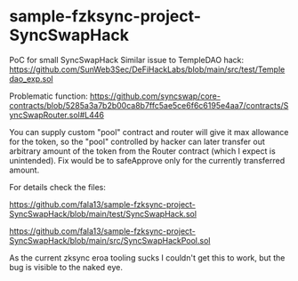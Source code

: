 # sample-fzksync-project-SyncSwapHack
PoC for small SyncSwapHack
Similar issue to TempleDAO hack: https://github.com/SunWeb3Sec/DeFiHackLabs/blob/main/src/test/Templedao_exp.sol

Problematic function:
https://github.com/syncswap/core-contracts/blob/5285a3a7b2b00ca8b7ffc5ae5ce6f6c6195e4aa7/contracts/SyncSwapRouter.sol#L446

You can supply custom "pool" contract and router will give it max allowance for the token, so the "pool" controlled by hacker can later transfer out arbitrary amount of the token from the Router contract (which I expect is unintended).
Fix would be to safeApprove only for the currently transferred amount.


For details check the files:

https://github.com/fala13/sample-fzksync-project-SyncSwapHack/blob/main/test/SyncSwapHack.sol

https://github.com/fala13/sample-fzksync-project-SyncSwapHack/blob/main/src/SyncSwapHackPool.sol

As the current zksync eroa tooling sucks I couldn't get this to work, but the bug is visible to the naked eye.
